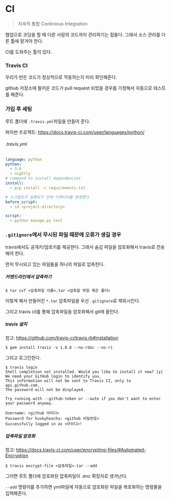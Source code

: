 # CI

> 지속적 통합
> Continious Integration

협업으로 코딩을 할 때 다른 사람의 코드까지 관리하기는 힘들다. 그래서 소스 관리를 다른 툴에 맡겨야 한다.

CI를 도와주는 툴이 있다.

### Travis CI

우리가 만든 코드가 정상적으로 작동하는지 미리 확인해준다.

github 저장소에 들어온 코드가 pull request 되었을 경우를 가정해서 자동으로 테스트를 해준다.

### 가입 후 세팅

루트 폴더에 `.travis.yml`파일을 만들어 준다.

파이썬 프로젝트: https://docs.travis-ci.com/user/languages/python/

###### .travis.yml
```yml
language: python
python:
  - 3.6
  - nightly
# command to install dependencies
install:
  - pip install -r requirements.txt

# 스크립트가 실행되기 전에 디렉터리를 변경한다
before_script:
  - cd <project-directory>

script:
  - python manage.py test

```

### `.gitignore`에서 무시된 파일 때문에 오류가 생길 경우

travis에서도 공개키/암호키를 제공한다. 그래서 숨김 파일을 암호화해서 travis로 전송해야 한다.

먼저 무시되고 있는 파일들을 하나의 파일로 압축한다.

##### 커맨드라인에서 압축하기

```shell
$ tar cvf <압축파일 이름>.tar <압축할 파일 혹은 폴더>
```

이렇게 해서 만들어진 `*.tar` 압축파일을 우선 `.gitignore`로 제외시킨다.

그리고 travis cli를 통해 압축파일을 암호화해서 git에 올린다.

##### travis 설치

참고: https://github.com/travis-ci/travis.rb#installation

```shell
$ gem install travis -v 1.8.8 --no-rdoc --no-ri
```

그리고 로그인한다.

```shell
$ travis login
Shell completion not installed. Would you like to install it now? |y|
We need your GitHub login to identify you.
This information will not be sent to Travis CI, only to api.github.com.
The password will not be displayed.

Try running with --github-token or --auto if you don't want to enter your password anyway.

Username: <github 아이디>
Password for huskyhoochu: <github 비밀번호>
Successfully logged in as <아이디>!
```

##### 압축파일 암호화

참고: https://docs.travis-ci.com/user/encrypting-files/#Automated-Encryption

```shell
$ travis encrypt-file <압축파일>.tar --add
```
그러면 루트 폴더에 암호화된 압축파일이 .enc 확장자로 생겨난다.

`--add` 명령어를 추가하면 yml파일에  자동으로 암호화된 파일을 복호화하는 명령줄을 입력해준다.

